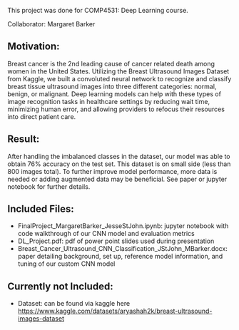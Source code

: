 This project was done for COMP4531: Deep Learning course.

Collaborator: Margaret Barker

## Motivation:
Breast cancer is the 2nd leading cause of cancer related death among women in the United States. Utilizing the Breast Ultrasound Images Dataset from Kaggle, we built a convoluted neural network to recognize and classify breast tissue ultrasound images into three different categories: normal, benign, or malignant. Deep learning models can help with these types of image recognition tasks in healthcare settings by reducing wait time, minimizing human error, and allowing providers to refocus their resources into direct patient care.

## Result:
After handling the imbalanced classes in the dataset, our model was able to obtain 76% accuracy on the test set. This dataset is on small side (less than 800 images total). To further improve model performance, more data is needed or adding augmented data may be beneficial. See paper or jupyter notebook for further details.

## Included Files:
- FinalProject_MargaretBarker_JesseStJohn.ipynb: jupyter notebook with code walkthrough of our CNN model and evaluation metrics
- DL_Project.pdf: pdf of power point slides used during presentation
- Breast_Cancer_Ultrasound_CNN_Classification_JStJohn_MBarker.docx: paper detailing background, set up, reference model information, and tuning of our custom CNN model

## Currently not Included:
- Dataset: can be found via kaggle here https://www.kaggle.com/datasets/aryashah2k/breast-ultrasound-images-dataset
